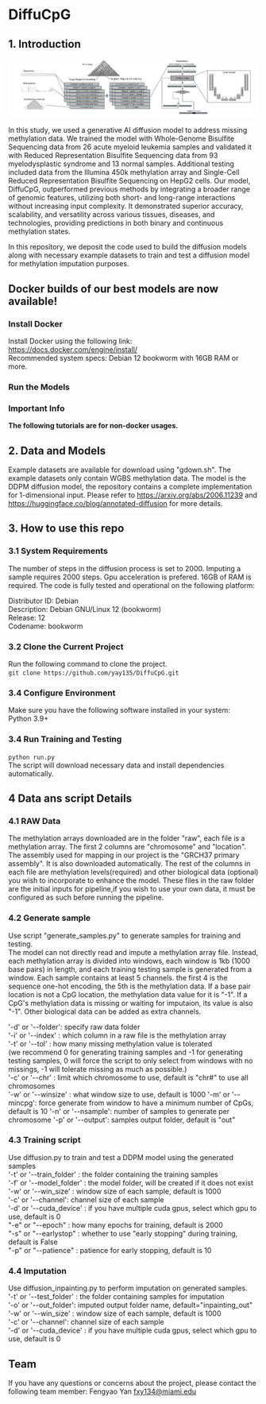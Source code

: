 # DiffuCpG
## 1. Introduction

![Arch figure](https://github.com/yay135/DiffuCpG/blob/master/methylation_imputation_arch.jpg?raw=true)

In this study, we used a generative AI diffusion model to address missing methylation data. We trained the model with Whole-Genome Bisulfite Sequencing data from 26 acute myeloid leukemia samples and validated it with Reduced Representation Bisulfite Sequencing data from 93 myelodysplastic syndrome and 13 normal samples. Additional testing included data from the Illumina 450k methylation array and Single-Cell Reduced Representation Bisulfite Sequencing on HepG2 cells. Our model, DiffuCpG, outperformed previous methods by integrating a broader range of genomic features, utilizing both short- and long-range interactions without increasing input complexity. It demonstrated superior accuracy, scalability, and versatility across various tissues, diseases, and technologies, providing predictions in both binary and continuous methylation states.

In this repository, we deposit the code used to build the diffusion models along with necessary example datasets to train and test a diffusion model for methylation imputation purposes.

## Docker builds of our best models are now available!
### Install Docker
Install Docker using the following link:  
https://docs.docker.com/engine/install/  
Recommended system specs: Debian 12 bookworm with 16GB RAM or more.  
### Run the Models  

### Important Info

**The following tutorials are for non-docker usages.**

## 2. Data and Models
Example datasets are available for download using "gdown.sh". The example datasets only contain WGBS methylation data. The model is the DDPM diffusion model, the repository contains a complete implementation for 1-dimensional input. Please refer to https://arxiv.org/abs/2006.11239  and https://huggingface.co/blog/annotated-diffusion for more details.   
## 3. How to use this repo
### 3.1 System Requirements
The number of steps in the diffusion process is set to 2000. Imputing a sample requires 2000 steps. Gpu acceleration is prefered. 16GB of RAM is required. The code is fully tested and operational on the following platform:   

Distributor ID: Debian   
Description:    Debian GNU/Linux 12 (bookworm)   
Release:        12   
Codename:       bookworm   

### 3.2 Clone the Current Project
Run the following command to clone the project.  
``git clone https://github.com/yay135/DiffuCpG.git``  
### 3.4 Configure Environment
Make sure you have the following software installed in your system:   
Python 3.9+   
### 3.4 Run Training and Testing
``python run.py``   
The script will download necessary data and install dependencies automatically.   

## 4 Data ans script Details
### 4.1 RAW Data
The methylation arrays downloaded are in the folder "raw", each file is a methylation array. The first 2 columns are "chromosome" and "location". The assembly used for mapping in our project is the "GRCH37 primary assembly". It is also downloaded automatically. The rest of the columns in each file are methylation levels(required) and other biological data (optional) you wish to incorporate to enhance the model. These files in the raw folder are the initial inputs for pipeline,if you wish to use your own data, it must be configured as such before running the pipeline. 

### 4.2 Generate sample
Use script "generate_samples.py" to generate samples for training and testing.   
The model can not directly read and impute a methylation array file. Instead, each methylation array is divided into windows, each window is 1kb (1000 base pairs) in length, and each training testing sample is generated from a window. Each sample contains at least 5 channels. the first 4 is the sequence one-hot encoding, the 5th is the methylation data. If a base pair location is not a CpG location, the methylation data value for it is "-1". If a CpG's methylation data is missing or waiting for imputaion, its value is also "-1". Other biological data can be added as extra channels.   

'-d' or '--folder': specify raw data folder   
'-i' or '--index' : which column in a raw file is the methylation array   
'-t' or '--tol' : how many missing methylation value is tolerated   
(we recommend 0 for generating training samples and -1 for generating testing samples, 0 will force the script to only select from windows with no missings, -1 will tolerate missing as much as possible.)     
'-c' or '--chr' : limit which chromosome to use, default is "chr#" to use all chromosomes   
'-w' or '--winsize' : what window size to use, default is 1000 
'-m' or '--mincpg': force generate from window to have a minimum number of CpGs, default is 10
'-n' or '--nsample': number of samples to generate per chromosome
'-p' or '--output': samples output folder, default is "out"

### 4.3 Training script
Use diffusion.py to train and test a DDPM model using the generated samples  
'-t' or '--train_folder' : the folder containing the training samples   
'-f' or '--model_folder' : the model folder, will be created if it does not exist      
'-w' or '--win_size' : window size of each sample, default is 1000   
'-c' or '--channel': channel size of each sample   
'-d' or '--cuda_device' : if you have multiple cuda gpus, select which gpu to use, default is 0   
"-e" or "--epoch" : how many epochs for training, default is 2000   
"-s" or "--earlystop" : whether to use "early stopping" during training, default is False   
"-p" or "--patience" : patience for early stopping, default is 10   

### 4.4 Imputation 
Use diffusion_inpainting.py to perform imputation on generated samples.   
'-t' or '--test_folder' : the folder containing samples for imputation   
'-o' or '--out_folder': imputed output folder name, default="inpainting_out"   
'-w' or '--win_size' : window size of each sample, default is 1000   
'-c' or '--channel': channel size of each sample   
'-d' or '--cuda_device' : if you have multiple cuda gpus, select which gpu to use, default is 0   
 
## Team
If you have any questions or concerns about the project, please contact the following team member:
Fengyao Yan fxy134@miami.edu 
